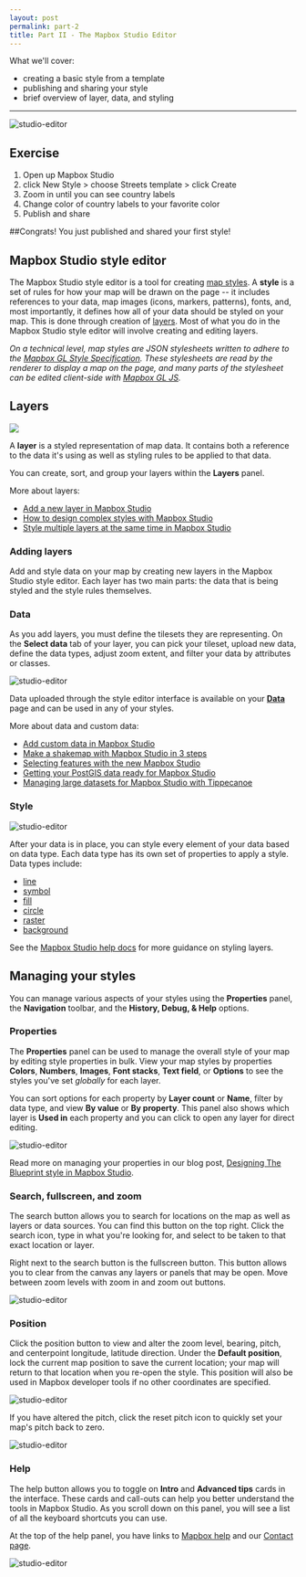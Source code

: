 ```yaml
---
layout: post
permalink: part-2
title: Part II - The Mapbox Studio Editor
---
```

What we'll cover:

- creating a basic style from a template
- publishing and sharing your style
- brief overview of layer, data, and styling

<hr>

![studio-editor]({{site.mbbaseurl}}/img/studio/editor-new-layer.gif)

## Exercise

1. Open up Mapbox Studio
2. click New Style > choose Streets template > click Create
3. Zoom in until you can see country labels
4. Change color of country labels to your favorite color
5. Publish and share

##Congrats! You just published and shared your first style!

## Mapbox Studio style editor

The Mapbox Studio style editor is a tool for creating [map styles]({{site.mbbaseurl}}/define-style). A **style** is a set of rules for how your map will be drawn on the page -- it includes references to your data, map images (icons, markers, patterns), fonts, and, most importantly, it defines how all of your data should be styled on your map. This is done through creation of [layers]({{site.mbbaseurl}}/define-layer). Most of what you do in the Mapbox Studio style editor will involve creating and editing layers.

_On a technical level, map styles are JSON stylesheets written to adhere to the [Mapbox GL Style Specification]({{site.url}}/mapbox-gl-style-spec). These stylesheets are read by the renderer to display a map on the page, and many parts of the stylesheet can be edited client-side with [Mapbox GL JS]({{site.url}}/mapbox-gl-js)._

## Layers

<img src='{{site.mbbaseurl}}/img/studio/editor-ui-layers.png' class='fr pad1x'>
<div class='pad1y'></div>

A **layer** is a styled representation of map data. It contains both a reference to the data it's using as well as styling rules to be applied to that data.

You can create, sort, and group your layers within the **Layers** panel.

More about layers:

- [Add a new layer in Mapbox Studio]({{site.mbbaseurl}}/add-layer-studio/)
- [How to design complex styles with Mapbox Studio]({{site.mbbaseurl}}/blog/designing-sophisticated-maps-mapbox-studio/)
- [Style multiple layers at the same time in Mapbox Studio]({{site.mbbaseurl}}/style-multiple-layers/)

### Adding layers

Add and style data on your map by creating new layers in the Mapbox Studio style editor. Each layer has two main parts: the data that is being styled and the style rules themselves.

### Data

As you add layers, you must define the tilesets they are representing. On the **Select data** tab of your layer, you can pick your tileset, upload new data, define the data types, adjust zoom extent, and filter your data by attributes or classes.

![studio-editor]({{site.mbbaseurl}}/img/studio/editor-ui-data.png)

Data uploaded through the style editor interface is available on your **[Data]({{site.url}}/studio/data)** page and can be used in any of your styles.

More about data and custom data:

- [Add custom data in Mapbox Studio]({{site.baseurl}}/add-custom-data/)
- [Make a shakemap with Mapbox Studio in 3 steps]({{site.url}}/blog/studio-shakemap/)
- [Selecting features with the new Mapbox Studio]({{site.url}}/blog/selecting-features-with-the-new-mapbox-studio/)
- [Getting your PostGIS data ready for Mapbox Studio]({{site.mbbaseurl}}/postgis-data-studio-format/)
- [Managing large datasets for Mapbox Studio with Tippecanoe]({{site.mbbaseurl}}/large-data-tippecanoe/)

### Style

![studio-editor]({{site.mbbaseurl}}/img/studio/editor-ui-style.png)

After your data is in place, you can style every element of your data based on data type. Each data type has its own set of properties to apply a style. Data types include:

- [line]({{site.mbbaseurl}}/style-line-layer-studio)
- [symbol]({{site.mbbaseurl}}/style-symbol-layer-studio)
- [fill]({{site.mbbaseurl}}/style-fill-layer-studio)
- [circle]({{site.mbbaseurl}}/style-circle-layer-studio)
- [raster]({{site.url}}/mapbox-gl-style-spec/#raster)
- [background]({{site.mbbaseurl}}/style-background-layer-studio)

See the [Mapbox Studio help docs]({{site.mbbaseurl}}/#design-a-map) for more guidance on styling layers.

## Managing your styles

You can manage various aspects of your styles using the **Properties** panel, the **Navigation** toolbar, and the **History, Debug, & Help** options.

### Properties

The **Properties** panel can be used to manage the overall style of your map by editing style properties in bulk. View your map styles by properties **Colors**, **Numbers**, **Images**, **Font stacks**, **Text field**, or **Options** to see the styles you've set _globally_ for each layer.

You can sort options for each property by **Layer count** or **Name**, filter by data type, and view **By value** or **By property**. This panel also shows which layer is **Used in** each property and you can click to open any layer for direct editing.

![studio-editor]({{site.mbbaseurl}}/img/studio/editor-ui-properties.png)

Read more on managing your properties in our blog post, [Designing The Blueprint style in Mapbox Studio]({{site.url}}/blog/blueprint-mapbox-studio/).


### Search, fullscreen, and zoom

The search button allows you to search for locations on the map as well as layers or data sources. You can find this button on the top right. Click the search icon, type in what you're looking for, and select to be taken to that exact location or layer.

Right next to the search button is the fullscreen button. This button allows you to clear from the canvas any layers or panels that may be open. Move between zoom levels with zoom in and zoom out buttons.

![studio-editor]({{site.mbbaseurl}}/img/studio/editor-side-search.gif)

### Position

Click the position button to view and alter the zoom level, bearing, pitch, and centerpoint longitude, latitude direction. Under the **Default position**, lock the current map position to save the current location; your map will return to that location when you re-open the style. This position will also be used in Mapbox developer tools if no other coordinates are specified.

![studio-editor]({{site.mbbaseurl}}/img/studio/editor-map-position.gif)

If you have altered the pitch, click the reset pitch icon to quickly set your map's pitch back to zero.

![studio-editor]({{site.mbbaseurl}}/img/studio/editor-side-reset.gif)

### Help

The help button allows you to toggle on **Intro** and **Advanced tips** cards in the interface. These cards and call-outs can help you better understand the tools in Mapbox Studio. As you scroll down on this panel, you will see a list of all the keyboard shortcuts you can use.

At the top of the help panel, you have links to [Mapbox help]({{site.mbbaseurl}}) and our [Contact page]({{site.url}}/contact).

![studio-editor]({{site.mbbaseurl}}/img/studio/editor-side-help.gif)

